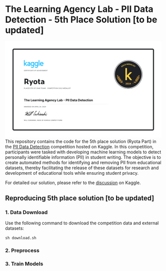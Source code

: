 # The Learning Agency Lab - PII Data Detection - 5th Place Solution [to be updated]
![certificate](./appendix/certificate.png)
This repository contains the code for the 5th place solution (Ryota Part) in the [PII Data Detection](https://www.kaggle.com/competitions/pii-detection-removal-from-educational-data/overview) competition hosted on Kaggle.
In this competition, participants were tasked with developing machine learning models to detect personally identifiable information (PII) in student writing. The objective is to create automated methods for identifying and removing PII from educational datasets, thereby facilitating the release of these datasets for research and development of educational tools while ensuring student privacy.

For detailed our solution, please refer to the [discussion](https://www.kaggle.com/competitions/pii-detection-removal-from-educational-data/discussion/497306) on Kaggle.

## Reproducing 5th place solution [to be updated]
### 1. Data Download
Use the following command to download the competition data and external datasets:
```
sh download.sh
```
### 2. Preprocess

### 3. Train Models

